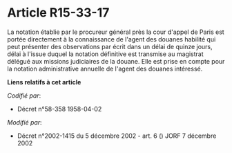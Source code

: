 # Article R15-33-17

La notation établie par le procureur général près la cour d'appel de Paris est portée directement à la connaissance de
l'agent des douanes habilité qui peut présenter des observations par écrit dans un délai de quinze jours, délai à l'issue
duquel la notation définitive est transmise au magistrat délégué aux missions judiciaires de la douane. Elle est prise en
compte pour la notation administrative annuelle de l'agent des douanes intéressé.

**Liens relatifs à cet article**

_Codifié par_:

  - Décret n°58-358 1958-04-02

_Modifié par_:

  - Décret n°2002-1415 du 5 décembre 2002 - art. 6 () JORF 7 décembre 2002
